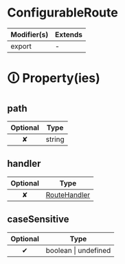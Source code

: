 # ConfigurableRoute

| Modifier(s)                            | Extends                                    |
|----------------------------------------|--------------------------------------------|
| export | - |

# &#128712; Property(ies)

## path

| Optional                           | Type                         |
|:----------------------------------:|------------------------------|
| ✘ | string |

## handler

| Optional                           | Type                         |
|:----------------------------------:|------------------------------|
| ✘ | [RouteHandler](https://hamedfathi.gitbook.io/aurelia-2-doc-api/router/interface/route-recognizer/routehandler) |

## caseSensitive

| Optional                           | Type                         |
|:----------------------------------:|------------------------------|
| ✔ | boolean &#124; undefined |